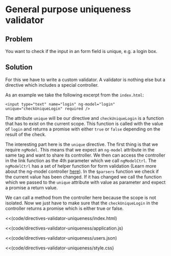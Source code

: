 # General purpose uniqueness validator

## Problem

You want to check if the input in an form field is unique, e.g. a login box.

## Solution

For this we have to write a custom validator. A validator is nothing else but a directive which includes a special controller.

As an example we take the following excerpt from the `index.html`:

    <input type="text" name="login" ng-model="login" unique="checkUniqueLogin" required />

The attribute `unique` will be our directive and `checkUniqueLogin` is a function that has to exist on the current
scope. This function is called with the value of `login` and returns a promise with either `true` or `false`
depending on the result of the check.

The interesting part here is the `unique` directive. The first thing is that we require `ngModel`. This means that
we expect an `ng-model` attribute in the same tag and want to share its controller. We then can access the controller
in the link function as the 4th parameter which we call `ngModelCtrl`. The `ngModelCtrl` has a set of helper function
 for form validation (Learn more about the ng-model controller [here](TODO)). In the `$parsers` function we check if
 the current value has been changed. If it has changed we call the function which we passed to the `unique` attribute
  with value as parameter and expect a promise a return value.

We can call a method from the controller here because the scope is not isolated. Now we just have to make sure that
the `checkUniqueLogin` in the controller returns a promise which is either true or false.

<<(code/directives-validator-uniqueness/index.html)

<<(code/directives-validator-uniqueness/application.js)

<<(code/directives-validator-uniqueness/users.json)

<<(code/directives-validator-uniqueness/style.css)



